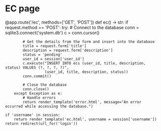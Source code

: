# EC page

@app.route('/ec', methods=['GET', 'POST'])
def ec() -> str:
if request.method == 'POST':
try: # Connect to the database
conn = sqlite3.connect('system.db')
c = conn.cursor()

            # Get the details from the form and insert into the database
            title = request.form['title']
            description = request.form['description']
            status = 'pending'
            user_id = session['user_id']
            c.execute("INSERT INTO ecs (user_id, title, description, status) VALUES (?, ?, ?, ?)",
                      (user_id, title, description, status))
            conn.commit()

            # Close the database
            conn.close()
        except Exception as e:
            # Handle errors
            return render_template('error.html', message="An error occurred while accessing the database.")

    if 'username' in session:
        return render_template('ec.html', username = session['username'])
    return redirect(url_for('login'))
